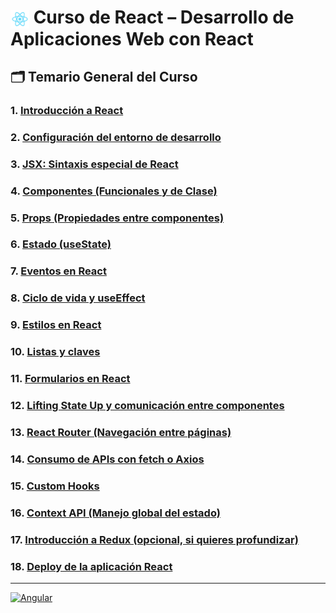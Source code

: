 # <img src="https://raw.githubusercontent.com/github/explore/main/topics/react/react.png" alt="React Logo" width="30" style="vertical-align: middle;"/> Curso de React – Desarrollo de Aplicaciones Web con React

## 🗂️ Temario General del Curso



### 1. [Introducción a React ](./Módulo_1:_Introducción_a_React/Modulo_1.md)
### 2. [Configuración del entorno de desarrollo ](./Modulo_2:_Configuración_del_entorno_de_desarrollo/Modulo_2.md) 
### 3. [JSX: Sintaxis especial de React](./Modulo_3:_JSX_Sintaxis_especial_de_React/Modulo_3.md)  
### 4. [Componentes (Funcionales y de Clase)](./Modulo_4:_Componentes_(Funcionales_y_de_Clase)/Modulo_4.md)
### 5. [Props (Propiedades entre componentes)](./Modulo_5:_Props_(Propiedades_entre_componentes)/Modulo_5.md)
### 6. [Estado (useState)](./Modulo_6:_Estado_con_useState/Modulo_6.md)
### 7. [Eventos en React](./Modulo_7:_Eventos_en_React/Modulo_7.md)
### 8. [Ciclo de vida y useEffect](./Modulo_8:_useEffect_–_Ciclo_de_vida_y_efectos_secundarios/Modulo_8.md) 
### 9. [Estilos en React](./Modulo_9:_Estilos_en_React/Modulo_9.md)
### 10. [Listas y claves](./Modulo_10:_Listas_y_Claves/Modulo_10.md)
### 11. [Formularios en React](./Modulo_11:_Formularios_en_React/Modulo_11.md)
### 12. [Lifting State Up y comunicación entre componentes](./Modulo_12:_Lifting_State_Up_y_comunicación_entre_componentes/Modulo_12.md)
### 13. [React Router (Navegación entre páginas)](./Modulo_13:_React_Router_–_Navegación_entre_páginas/Modulo_13.md)
### 14. [Consumo de APIs con fetch o Axios](./Modulo_14:_Consumo_de_APIs_con_fetch_o_Axios/Modulo_14.md)
### 15. [Custom Hooks](./Modulo_15:_Custom_Hooks/Modulo_15.md)
### 16. [Context API (Manejo global del estado)](./Modulo_16:_Context_API_–_Manejo_global_del_estado/Modulo16.md)
### 17. [Introducción a Redux (opcional, si quieres profundizar)](./Modulo_17:_Introducción_a_Redux/Modulo17.md)
### 18. [Deploy de la aplicación React](./Modulo_18:_Deploy_de_la_aplicación_React/Modulo_18.md)

---

<a href="https://github.com/Eracres/Angular">
  <img src="https://angular.io/assets/images/logos/angular/angular.svg" alt="Angular" width="60"/>
</a>



